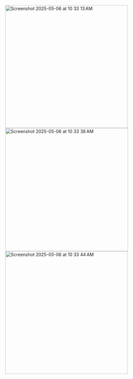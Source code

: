 <div>
  <img width="390" alt="Screenshot 2025-05-06 at 10 33 13 AM" src="https://github.com/user-attachments/assets/95b25701-c600-4443-8b5a-f231afbb9e56" />

</div>



<div>
<img width="391" alt="Screenshot 2025-05-06 at 10 33 38 AM" src="https://github.com/user-attachments/assets/e42b83dd-f9a2-4be8-8131-f4332db21d10" />

</div>


<div>
<img width="390" alt="Screenshot 2025-05-06 at 10 33 44 AM" src="https://github.com/user-attachments/assets/97ce48fe-a625-4f3a-822a-3a94a640ba06" />
</div>
